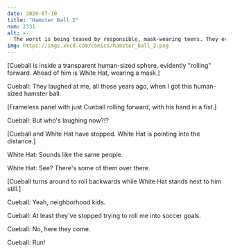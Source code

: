 ```yaml
---
date: 2020-07-10
title: "Hamster Ball 2"
num: 2331
alt: >-
  The worst is being teased by responsible, mask-wearing teens. They even spritz the hamster ball with disinfectant before rolling it, carefully avoiding the filter vents.
img: https://imgs.xkcd.com/comics/hamster_ball_2.png
---
```

[Cueball is inside a transparent human-sized sphere, evidently "rolling" forward. Ahead of him is White Hat, wearing a mask.]

Cueball: They laughed at me, all those years ago, when I got this human-sized hamster ball.

[Frameless panel with just Cueball rolling forward, with his hand in a fist.]

Cueball: But who's laughing now?!?

[Cueball and White Hat have stopped. White Hat is pointing into the distance.]

White Hat: Sounds like the same people.

White Hat: See? There's some of them over there.

[Cueball turns around to roll backwards while White Hat stands next to him still.]

Cueball: Yeah, neighborhood kids.

Cueball: At least they've stopped trying to roll me into soccer goals.

Cueball: No, here they come.

Cueball: Run!